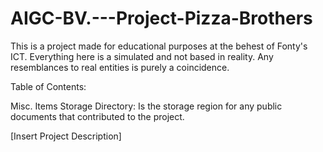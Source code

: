 # AIGC-BV.---Project-Pizza-Brothers
This is a project made for educational purposes at the behest of Fonty's ICT. Everything here is a simulated and not based in reality. Any resemblances to real entities is purely a coincidence.

Table of Contents:

Misc. Items Storage Directory: Is the storage region for any public documents that contributed to the project.

[Insert Project Description]
